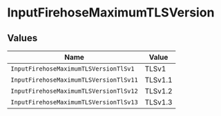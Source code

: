 # InputFirehoseMaximumTLSVersion


## Values

| Name                                   | Value                                  |
| -------------------------------------- | -------------------------------------- |
| `InputFirehoseMaximumTLSVersionTlSv1`  | TLSv1                                  |
| `InputFirehoseMaximumTLSVersionTlSv11` | TLSv1.1                                |
| `InputFirehoseMaximumTLSVersionTlSv12` | TLSv1.2                                |
| `InputFirehoseMaximumTLSVersionTlSv13` | TLSv1.3                                |